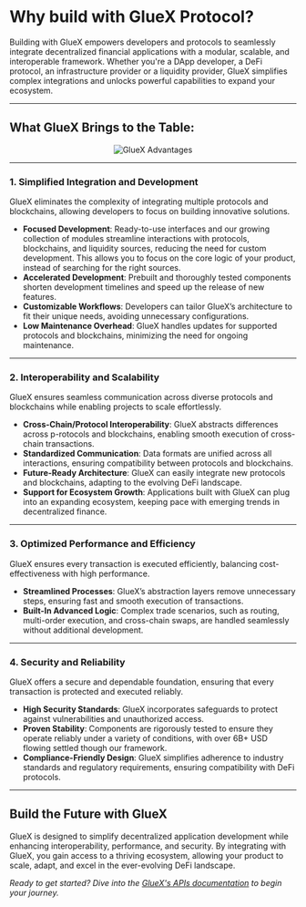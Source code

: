# Why build with GlueX Protocol?

Building with GlueX empowers developers and protocols to seamlessly integrate decentralized financial applications with
a modular, scalable, and interoperable framework. Whether you're a DApp developer, a DeFi protocol, an infrastructure
provider or a liquidity provider, GlueX simplifies complex integrations and unlocks powerful capabilities to expand your
ecosystem.

---

## What GlueX Brings to the Table:

<div align="center">
    <figure>
        <img src="/docs/gluex-protocol/what-gluex-brings-to-the-table.png" alt="GlueX Advantages" />
        <figcaption></figcaption>
    </figure>
</div>

---

### 1. Simplified Integration and Development

GlueX eliminates the complexity of integrating multiple protocols and blockchains, allowing developers to focus on
building innovative solutions.

- **Focused Development**: Ready-to-use interfaces and our growing collection of modules streamline interactions with
  protocols, blockchains, and liquidity sources, reducing the need for custom development. This allows you to focus on
  the core logic of your product, instead of searching for the right sources.
- **Accelerated Development**: Prebuilt and thoroughly tested components shorten development timelines and speed up the
  release of new features.
- **Customizable Workflows**: Developers can tailor GlueX’s architecture to fit their unique needs, avoiding unnecessary
  configurations.
- **Low Maintenance Overhead**: GlueX handles updates for supported protocols and blockchains, minimizing the need for
  ongoing maintenance.

---

### 2. Interoperability and Scalability

GlueX ensures seamless communication across diverse protocols and blockchains while enabling projects to scale
effortlessly.

- **Cross-Chain/Protocol Interoperability**: GlueX abstracts differences across p-rotocols and blockchains, enabling
  smooth execution of cross-chain transactions.
- **Standardized Communication**: Data formats are unified across all interactions, ensuring compatibility between
  protocols and blockchains.
- **Future-Ready Architecture**: GlueX can easily integrate new protocols and blockchains, adapting to the evolving DeFi
  landscape.
- **Support for Ecosystem Growth**: Applications built with GlueX can plug into an expanding ecosystem, keeping pace
  with emerging trends in decentralized finance.

---

### 3. Optimized Performance and Efficiency

GlueX ensures every transaction is executed efficiently, balancing cost-effectiveness with high performance.

- **Streamlined Processes**: GlueX’s abstraction layers remove unnecessary steps, ensuring fast and smooth execution of
  transactions.
- **Built-In Advanced Logic**: Complex trade scenarios, such as routing, multi-order execution, and cross-chain swaps,
  are handled seamlessly without additional development.

---

### 4. Security and Reliability

GlueX offers a secure and dependable foundation, ensuring that every transaction is protected and executed reliably.

- **High Security Standards**: GlueX incorporates safeguards to protect against vulnerabilities and unauthorized access.
- **Proven Stability**: Components are rigorously tested to ensure they operate reliably under a variety of conditions,
  with over 6B+ USD flowing settled though our framework.
- **Compliance-Friendly Design**: GlueX simplifies adherence to industry standards and regulatory requirements, ensuring
  compatibility with DeFi protocols.

---

## Build the Future with GlueX

GlueX is designed to simplify decentralized application development while enhancing interoperability, performance, and
security. By integrating with GlueX, you gain access to a thriving ecosystem, allowing your product to scale, adapt, and
excel in the ever-evolving DeFi landscape.

_Ready to get started? Dive into the_ [_GlueX's APIs documentation_](../gluex-apis/) _to begin your journey._
